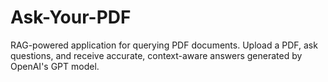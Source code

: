 # Ask-Your-PDF
RAG-powered application for querying PDF documents. Upload a PDF, ask questions, and receive accurate, context-aware answers generated by OpenAI's GPT model.
